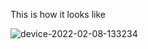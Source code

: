 This is how it looks like

![device-2022-02-08-133234](https://user-images.githubusercontent.com/99232014/152931430-019c4c92-341a-49e8-8588-611b24e0db24.png)

